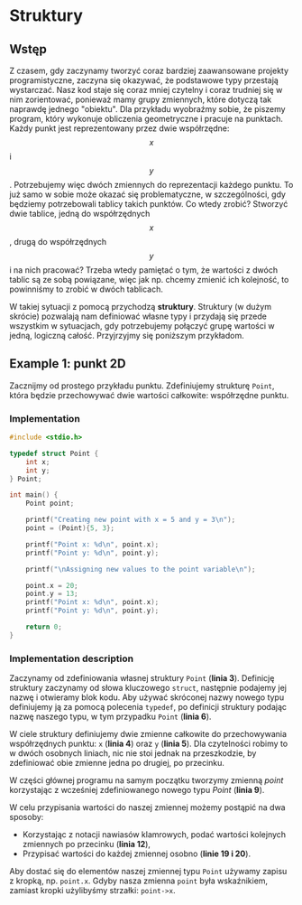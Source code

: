 # Struktury

## Wstęp

Z czasem, gdy zaczynamy tworzyć coraz bardziej zaawansowane projekty programistyczne, zaczyna się okazywać, że podstawowe typy przestają wystarczać.
Nasz kod staje się coraz mniej czytelny i coraz trudniej się w nim zorientować, ponieważ mamy grupy zmiennych, które dotyczą tak naprawdę jednego "obiektu".
Dla przykładu wyobraźmy sobie, że piszemy program, który wykonuje obliczenia geometryczne i pracuje na punktach.
Każdy punkt jest reprezentowany przez dwie współrzędne: $$x$$ i $$y$$.
Potrzebujemy więc dwóch zmiennych do reprezentacji każdego punktu.
To już samo w sobie może okazać się problematyczne, w szczególności, gdy będziemy potrzebowali tablicy takich punktów.
Co wtedy zrobić? Stworzyć dwie tablice, jedną do współrzędnych $$x$$, drugą do współrzędnych $$y$$ i na nich pracować?
Trzeba wtedy pamiętać o tym, że wartości z dwóch tablic są ze sobą powiązane, więc jak np. chcemy zmienić ich kolejność, to powinniśmy to zrobić w dwóch tablicach.

W takiej sytuacji z pomocą przychodzą **struktury**.
Struktury (w dużym skrócie) pozwalają nam definiować własne typy i przydają się przede wszystkim w sytuacjach, gdy potrzebujemy połączyć grupę wartości w jedną, logiczną całość.
Przyjrzyjmy się poniższym przykładom.

## Example 1: punkt 2D

Zacznijmy od prostego przykładu punktu. 
Zdefiniujemy strukturę `Point`, która będzie przechowywać dwie wartości całkowite: współrzędne punktu.

### Implementation

```c
#include <stdio.h>

typedef struct Point {
    int x;
    int y;
} Point;

int main() {
    Point point;

    printf("Creating new point with x = 5 and y = 3\n");
    point = (Point){5, 3};

    printf("Point x: %d\n", point.x);
    printf("Point y: %d\n", point.y);

    printf("\nAssigning new values to the point variable\n");

    point.x = 20;
    point.y = 13;
    printf("Point x: %d\n", point.x);
    printf("Point y: %d\n", point.y);

    return 0;
}
```

### Implementation description

Zaczynamy od zdefiniowania własnej struktury `Point` (**linia 3**).
Definicję struktury zaczynamy od słowa kluczowego `struct`, następnie podajemy jej nazwę i otwieramy blok kodu.
Aby używać skróconej nazwy nowego typu definiujemy ją za pomocą polecenia `typedef`, po definicji struktury podając nazwę naszego typu, w tym przypadku `Point` (**linia 6**).

W ciele struktury definiujemy dwie zmienne całkowite do przechowywania współrzędnych punktu: `x` (**linia 4**) oraz `y` (**linia 5**).
Dla czytelności robimy to w dwóch osobnych liniach, nic nie stoi jednak na przeszkodzie, by zdefiniować obie zmienne jedna po drugiej, po przecinku.

W części głównej programu na samym początku tworzymy zmienną _point_ korzystając z wcześniej zdefiniowanego nowego typu _Point_ (**linia 9**).

W celu przypisania wartości do naszej zmiennej możemy postąpić na dwa sposoby:
* Korzystając z notacji nawiasów klamrowych, podać wartości kolejnych zmiennych po przecinku (**linia 12**),
* Przypisać wartości do każdej zmiennej osobno (**linie 19 i 20**).

Aby dostać się do elementów naszej zmiennej typu `Point` używamy zapisu z kropką, np. `point.x`.
Gdyby nasza zmienna `point` była wskaźnikiem, zamiast kropki użylibyśmy strzałki: `point->x`.